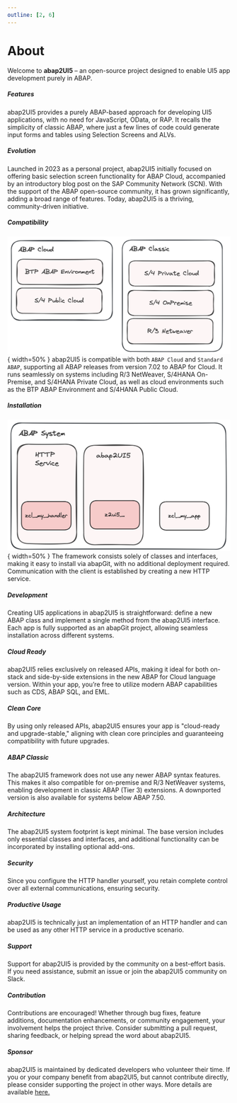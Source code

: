 ```yaml
---
outline: [2, 6]
---
```

# About

Welcome to **abap2UI5** – an open-source project designed to enable UI5 app development purely in ABAP.

##### Features
abap2UI5 provides a purely ABAP-based approach for developing UI5 applications, with no need for JavaScript, OData, or RAP. It recalls the simplicity of classic ABAP, where just a few lines of code could generate input forms and tables using Selection Screens and ALVs.

##### Evolution
Launched in 2023 as a personal project, abap2UI5 initially focused on offering basic selection screen functionality for ABAP Cloud, accompanied by an introductory blog post on the SAP Community Network (SCN). With the support of the ABAP open-source community, it has grown significantly, adding a broad range of features. Today, abap2UI5 is a thriving, community-driven initiative.

##### Compatibility
![alt text](image-15.png){ width=50% }
abap2UI5 is compatible with both `ABAP Cloud` and `Standard ABAP`, supporting all ABAP releases from version 7.02 to ABAP for Cloud. It runs seamlessly on systems including R/3 NetWeaver, S/4HANA On-Premise, and S/4HANA Private Cloud, as well as cloud environments such as the BTP ABAP Environment and S/4HANA Public Cloud.

##### Installation
![alt text](image-14.png){ width=50% }
The framework consists solely of classes and interfaces, making it easy to install via abapGit, with no additional deployment required. Communication with the client is established by creating a new HTTP service.

##### Development
Creating UI5 applications in abap2UI5 is straightforward: define a new ABAP class and implement a single method from the abap2UI5 interface. Each app is fully supported as an abapGit project, allowing seamless installation across different systems.

##### Cloud Ready
abap2UI5 relies exclusively on released APIs, making it ideal for both on-stack and side-by-side extensions in the new ABAP for Cloud language version. Within your app, you’re free to utilize modern ABAP capabilities such as CDS, ABAP SQL, and EML.

##### Clean Core
By using only released APIs, abap2UI5 ensures your app is "cloud-ready and upgrade-stable," aligning with clean core principles and guaranteeing compatibility with future upgrades.

##### ABAP Classic
The abap2UI5 framework does not use any newer ABAP syntax features. This makes it also compatible for on-premise and R/3 NetWeaver systems, enabling development in classic ABAP (Tier 3) extensions. A downported version is also available for systems below ABAP 7.50.

##### Architecture
The abap2UI5 system footprint is kept minimal. The base version includes only essential classes and interfaces, and additional functionality can be incorporated by installing optional add-ons.

##### Security
Since you configure the HTTP handler yourself, you retain complete control over all external communications, ensuring security.

##### Productive Usage
abap2UI5 is technically just an implementation of an HTTP handler and can be used as any other HTTP service in a productive scenario.

##### Support
Support for abap2UI5 is provided by the community on a best-effort basis. If you need assistance, submit an issue or join the abap2UI5 community on Slack.

##### Contribution
Contributions are encouraged! Whether through bug fixes, feature additions, documentation enhancements, or community engagement, your involvement helps the project thrive. Consider submitting a pull request, sharing feedback, or helping spread the word about abap2UI5.

##### Sponsor
abap2UI5 is maintained by dedicated developers who volunteer their time. If you or your company benefit from abap2UI5, but cannot contribute directly, please consider supporting the project in other ways. More details are available [here.](/resources/sponsor)